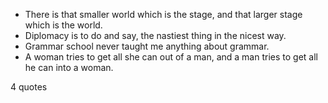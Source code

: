  - There is that smaller world which is the stage, and that larger stage which is the world.
 - Diplomacy is to do and say, the nastiest thing in the nicest way.
 - Grammar school never taught me anything about grammar.
 - A woman tries to get all she can out of a man, and a man tries to get all he can into a woman.

4 quotes